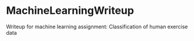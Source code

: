 # MachineLearningWriteup
Writeup for machine learning assignment: Classification of human exercise data
